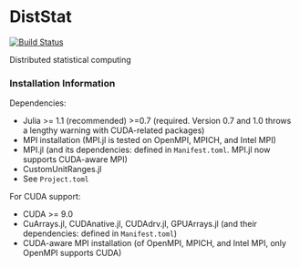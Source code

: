 # DistStat

[![Build Status](https://travis-ci.com/kose-y/DistStat.jl.svg?branch=master)](https://travis-ci.com/kose-y/DistStat.jl)

Distributed statistical computing


### Installation Information

Dependencies:
- Julia >= 1.1 (recommended) >=0.7 (required. Version 0.7 and 1.0 throws a lengthy warning with CUDA-related packages)
- MPI installation (MPI.jl is tested on OpenMPI, MPICH, and Intel MPI)
- MPI.jl (and its dependencies: defined in `Manifest.toml`. MPI.jl now supports CUDA-aware MPI)
- CustomUnitRanges.jl
- See `Project.toml`

For CUDA support:
- CUDA >= 9.0
- CuArrays.jl, CUDAnative.jl, CUDAdrv.jl, GPUArrays.jl (and their dependencies: defined in `Manifest.toml`)
- CUDA-aware MPI installation (of OpenMPI, MPICH, and Intel MPI, only OpenMPI supports CUDA)
